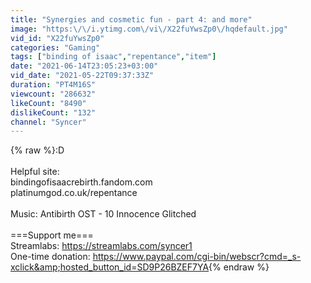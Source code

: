 ```yaml
---
title: "Synergies and cosmetic fun - part 4: and more"
image: "https:\/\/i.ytimg.com\/vi\/X22fuYwsZp0\/hqdefault.jpg"
vid_id: "X22fuYwsZp0"
categories: "Gaming"
tags: ["binding of isaac","repentance","item"]
date: "2021-06-14T23:05:23+03:00"
vid_date: "2021-05-22T09:37:33Z"
duration: "PT4M16S"
viewcount: "286632"
likeCount: "8490"
dislikeCount: "132"
channel: "Syncer"
---
```

{% raw %}:D<br /><br />Helpful site:<br />bindingofisaacrebirth.fandom.com<br />platinumgod.co.uk/repentance<br /><br />Music: Antibirth OST - 10 Innocence Glitched<br /><br />===Support me===<br />Streamlabs: <a rel="nofollow" target="blank" href="https://streamlabs.com/syncer1">https://streamlabs.com/syncer1</a><br />One-time donation: <a rel="nofollow" target="blank" href="https://www.paypal.com/cgi-bin/webscr?cmd=_s-xclick&amp;hosted_button_id=SD9P26BZEF7YA">https://www.paypal.com/cgi-bin/webscr?cmd=_s-xclick&amp;hosted_button_id=SD9P26BZEF7YA</a>{% endraw %}
